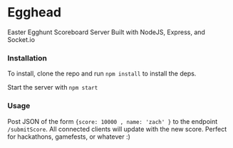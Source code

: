 Egghead
=======

Easter Egghunt Scoreboard Server Built with NodeJS, Express, and Socket.io

### Installation
To install, clone the repo and run ```npm install``` to install the deps.

Start the server with ``` npm start ```

### Usage
Post JSON of the form ```{score: 10000 , name: 'zach' }``` to the endpoint ```/submitScore```. All connected clients will update with the new score. Perfect for hackathons, gamefests, or whatever :)
